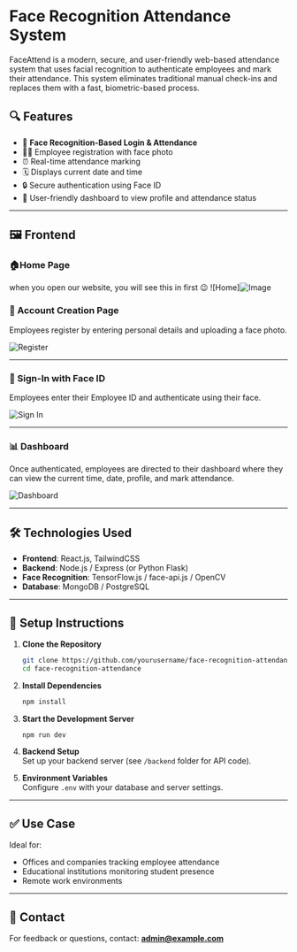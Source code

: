 
# Face Recognition Attendance System

FaceAttend is a modern, secure, and user-friendly web-based attendance system that uses facial recognition to authenticate employees and mark their attendance. This system eliminates traditional manual check-ins and replaces them with a fast, biometric-based process.

## 🔍 Features

- 📸 **Face Recognition-Based Login & Attendance**
- 👨‍💼 Employee registration with face photo
- ⏰ Real-time attendance marking
- 🗓 Displays current date and time
- 🔒 Secure authentication using Face ID
- 🧾 User-friendly dashboard to view profile and attendance status

---

## 🖼️ Frontend

### 🏠Home Page

when you open our website, you will see this in first 😉
![Home]![Image](https://github.com/user-attachments/assets/dac7b52f-62fb-44ce-ae30-dbec19beabba)
### 📝 Account Creation Page

Employees register by entering personal details and uploading a face photo.

![Register](./mnt/data/screencapture-face-time-attendance-now-lovable-app-register-2025-06-09-20_08_43.png)

---

### 🔐 Sign-In with Face ID

Employees enter their Employee ID and authenticate using their face.

![Sign In](./mnt/data/screencapture-face-time-attendance-now-lovable-app-signin-2025-06-09-20_10_05.png)

---

### 📊 Dashboard

Once authenticated, employees are directed to their dashboard where they can view the current time, date, profile, and mark attendance.

![Dashboard](./mnt/data/screencapture-face-time-attendance-now-lovable-app-dashboard-2025-06-09-20_11_38.png)

---

## 🛠️ Technologies Used

- **Frontend**: React.js, TailwindCSS
- **Backend**: Node.js / Express (or Python Flask)
- **Face Recognition**: TensorFlow.js / face-api.js / OpenCV
- **Database**: MongoDB / PostgreSQL

---

## 📌 Setup Instructions

1. **Clone the Repository**  
   ```bash
   git clone https://github.com/yourusername/face-recognition-attendance.git
   cd face-recognition-attendance
   ```

2. **Install Dependencies**  
   ```bash
   npm install
   ```

3. **Start the Development Server**  
   ```bash
   npm run dev
   ```

4. **Backend Setup**  
   Set up your backend server (see `/backend` folder for API code).

5. **Environment Variables**  
   Configure `.env` with your database and server settings.

---

## ✅ Use Case

Ideal for:

- Offices and companies tracking employee attendance
- Educational institutions monitoring student presence
- Remote work environments

---

## 📧 Contact

For feedback or questions, contact: **admin@example.com**
